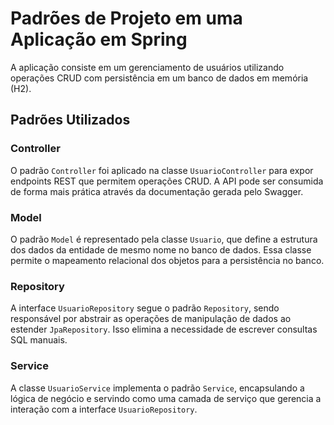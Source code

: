 # Padrões de Projeto em uma Aplicação em Spring

A aplicação consiste em um gerenciamento de usuários utilizando operações CRUD com persistência em um banco de dados em memória (H2).

## Padrões Utilizados

### Controller
O padrão `Controller` foi aplicado na classe `UsuarioController` para expor endpoints REST que permitem operações CRUD. A API pode ser consumida de forma mais prática através da documentação gerada pelo Swagger.

### Model
O padrão `Model` é representado pela classe `Usuario`, que define a estrutura dos dados da entidade de mesmo nome no banco de dados. Essa classe permite o mapeamento relacional dos objetos para a persistência no banco.

### Repository
A interface `UsuarioRepository` segue o padrão `Repository`, sendo responsável por abstrair as operações de manipulação de dados ao estender `JpaRepository`. Isso elimina a necessidade de escrever consultas SQL manuais.

### Service
A classe `UsuarioService` implementa o padrão `Service`, encapsulando a lógica de negócio e servindo como uma camada de serviço que gerencia a interação com a interface `UsuarioRepository`.
